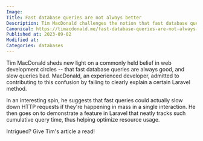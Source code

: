 ```yaml
---
Image: 
Title: Fast database queries are not always better
Description: Tim MacDonald challenges the notion that fast database queries are always better - see why in his intriguing Laravel feature walkthrough.
Canonical: https://timacdonald.me/fast-database-queries-are-not-always-better/
Published at: 2023-09-02
Modified at: 
Categories: databases
---
```


Tim MacDonald sheds new light on a commonly held belief in web development circles -- that fast database queries are always good, and slow queries bad. MacDonald, an experienced developer, admitted to contributing to this confusion by failing to clearly explain a certain Laravel method.

In an interesting spin, he suggests that fast queries could actually slow down HTTP requests if they're happening in mass in a single interaction. He then goes on to demonstrate a feature in Laravel that neatly tracks such cumulative query time, thus helping optimize resource usage.

Intrigued? Give Tim's article a read!